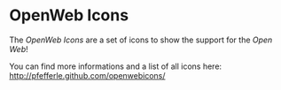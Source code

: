 OpenWeb Icons
============

The *OpenWeb Icons* are a set of icons to show the support for the *Open Web*!

You can find more informations and a list of all icons here: http://pfefferle.github.com/openwebicons/